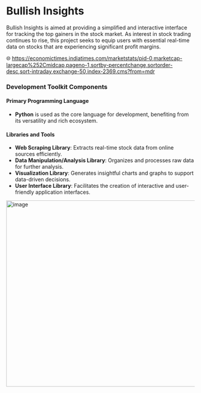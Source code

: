 # Bullish Insights

Bullish Insights is aimed at providing a simplified and interactive interface for tracking the top gainers in the stock market. As interest in stock trading continues to rise, this project seeks to equip users with essential real-time data on stocks that are experiencing significant profit margins.

:globe_with_meridians: https://economictimes.indiatimes.com/marketstats/pid-0,marketcap-largecap%252Cmidcap,pageno-1,sortby-percentchange,sortorder-desc,sort-intraday,exchange-50,index-2369.cms?from=mdr

### Development Toolkit Components

#### Primary Programming Language
- **Python** is used as the core language for development, benefiting from its versatility and rich ecosystem.

#### Libraries and Tools

- **Web Scraping Library**: Extracts real-time stock data from online sources efficiently.
- **Data Manipulation/Analysis Library**: Organizes and processes raw data for further analysis.
- **Visualization Library**: Generates insightful charts and graphs to support data-driven decisions.
- **User Interface Library**: Facilitates the creation of interactive and user-friendly application interfaces.

<img width="888" height="498" alt="image" src="https://github.com/user-attachments/assets/597c7a96-4f6d-4836-b768-0e3ca01dd18e" />
